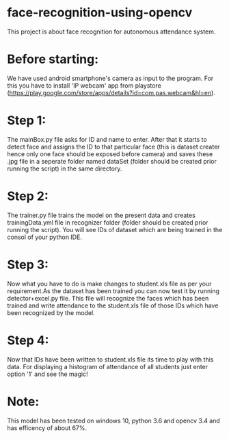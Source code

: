 # face-recognition-using-opencv
This project is about face recognition for autonomous attendance system.


# Before starting:
We have used android smartphone's camera as input to the program. For this you have to install 'IP webcam' app from playstore (https://play.google.com/store/apps/details?id=com.pas.webcam&hl=en).

# Step 1:
The mainBox.py file asks for ID and name to enter. After that it starts to detect face and assigns the ID to that particular face (this is dataset creater hence only one face should be exposed before camera) and saves these .jpg file in a seperate folder named dataSet (folder should be created prior running the script) in the same directory.

# Step 2:
The trainer.py file trains the model on the present data and creates trainingData.yml file in recognizer folder (folder should be created prior running the script). You will see IDs of dataset which are being trained in the consol of your python IDE.

# Step 3:
Now what you have to do is make changes to student.xls file as per your requirement.As the dataset has been trained you can now test it by running detector+excel.py file. This file will recognize the faces which has been trained and write attendance to the student.xls file of those IDs which have been recognized by the model.

# Step 4:
Now that IDs have been written to student.xls file its time to play with this data. For displaying a histogram of attendance of all students just enter option '1' and see the magic!


# Note: 
This model has been tested on windows 10, python 3.6 and opencv 3.4 and has efficency of about 67%.
